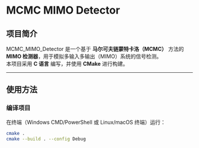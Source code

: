 # MCMC MIMO Detector

## 项目简介
MCMC_MIMO_Detector 是一个基于 **马尔可夫链蒙特卡洛（MCMC）** 方法的 **MIMO 检测器**，用于模拟多输入多输出（MIMO）系统的信号检测。  
本项目采用 **C 语言** 编写，并使用 **CMake** 进行构建。

---

## 使用方法

### **编译项目**
在终端（Windows CMD/PowerShell 或 Linux/macOS 终端）运行：
```sh
cmake .
cmake --build . --config Debug
